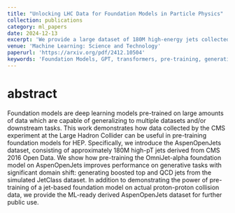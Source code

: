 ```yaml
---
title: "Unlocking LHC Data for Foundation Models in Particle Physics"
collection: publications
category: ml_papers
date: 2024-12-13
excerpt: 'We provide a large dataset of 180M high-energy jets collected by the CMS experiment at the Large Hadron Collider (LHC) and show how it can be used to pre-train GPT-based Foundation Models for high-energy particle physics'
venue: 'Machine Learning: Science and Technology'
paperurl: 'https://arxiv.org/pdf/2412.10504'
keywords: 'Foundation Models, GPT, transformers, pre-training, generative AI'
---
```


abstract
===
Foundation models are deep learning models pre-trained on large amounts of data which are capable of generalizing to multiple datasets and/or downstream tasks. This work demonstrates how data collected by the CMS experiment at the Large Hadron Collider can be useful in pre-training foundation models for HEP. Specifically, we introduce the AspenOpenJets dataset, consisting of approximately 180M high-pT jets derived from CMS 2016 Open Data. We show how pre-training the OmniJet-alpha foundation model on AspenOpenJets improves performance on generative tasks with significant domain shift: generating boosted top and QCD jets from the simulated JetClass dataset. In addition to demonstrating the power of pre-training of a jet-based foundation model on actual proton-proton collision data, we provide the ML-ready derived AspenOpenJets dataset for further public use.